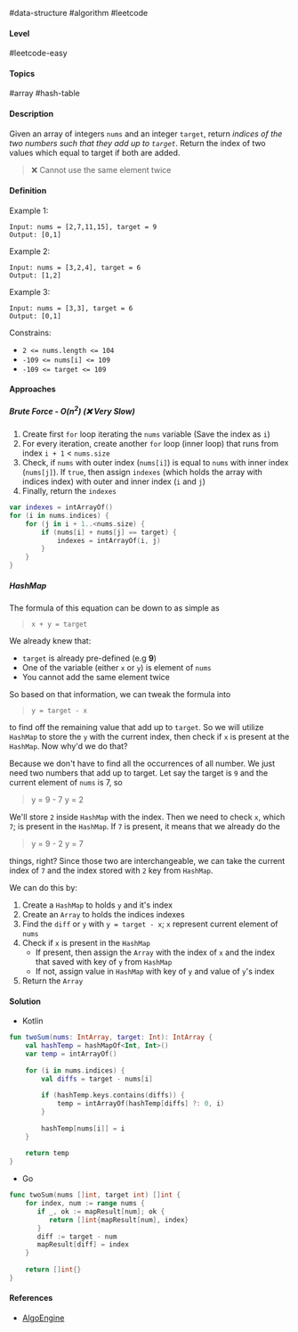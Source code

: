 #data-structure #algorithm #leetcode
#### Level
#leetcode-easy 
#### Topics
#array #hash-table
#### Description
Given an array of integers `nums` and an integer `target`, return _indices of the two numbers such that they add up to `target`_. Return the index of two values which equal to target if both are added. 
> ❌ Cannot use the same element twice
#### Definition
Example 1:
```
Input: nums = [2,7,11,15], target = 9
Output: [0,1]
```
Example 2:
```
Input: nums = [3,2,4], target = 6
Output: [1,2]
```
Example 3:
```
Input: nums = [3,3], target = 6
Output: [0,1]
```
Constrains:
- `2 <= nums.length <= 104`
- `-109 <= nums[i] <= 109`
- `-109 <= target <= 109`
#### Approaches
##### Brute Force - O(n<sup>2</sup>) (❌ Very Slow)
1. Create first `for` loop iterating the `nums` variable (Save the index as `i`)
2. For every iteration, create another `for` loop (inner loop) that runs from index `i + 1` < `nums.size` 
3. Check, if `nums` with outer index (`nums[i]`) is equal to `nums` with inner index (`nums[j]`). If `true`, then assign `indexes` (which holds the array with indices index) with outer and inner index (`i` and `j`)
4. Finally, return the `indexes`
```kotlin
var indexes = intArrayOf()  
for (i in nums.indices) {  
    for (j in i + 1..<nums.size) {  
        if (nums[i] + nums[j] == target) {  
            indexes = intArrayOf(i, j)  
        }  
    }
}  
```
##### HashMap 
The formula of this equation can be down to as simple as
> `x + y = target`

 We already knew that:
- `target` is already pre-defined (e.g **9**)
- One of the variable (either `x` or `y`) is element of `nums`
- You cannot add the same element twice

So based on that information, we can tweak the formula into
> `y = target - x `

to find off the remaining value that add up to `target`. So we will utilize `HashMap` to store the `y` with the current index, then check if `x` is present at the `HashMap`. Now why'd we do that?

Because we don't have to find all the occurrences of all number. We just need two numbers that add up to target. Let say the target is `9` and the current element of `nums` is 7, so
> y = 9 - 7
> y = 2

We'll store `2` inside `HashMap` with the index. Then we need to check `x`, which `7`; is present in the `HashMap`. If `7` is present, it means that we already do the 
>y = 9 - 2
>y = 7

things, right? Since those two are interchangeable, we can take the current index of `7` and the index stored with `2` key from `HashMap`.

We can do this by:
1. Create a `HashMap` to holds `y` and it's index
2. Create an `Array` to holds the indices indexes
3. Find the `diff` or `y` with `y = target - x`; `x` represent current element of `nums`
4. Check if `x` is present in the `HashMap`
	- If present, then assign the `Array` with the index of `x` and the index that saved with key of `y`  from `HashMap`
	- If not, assign value in `HashMap` with key of `y` and value of `y`'s index
5. Return the `Array`
#### Solution
- Kotlin
```kotlin
fun twoSum(nums: IntArray, target: Int): IntArray {
	val hashTemp = hashMapOf<Int, Int>()
	var temp = intArrayOf()
	
	for (i in nums.indices) {
		val diffs = target - nums[i]
		
		if (hashTemp.keys.contains(diffs)) {
			temp = intArrayOf(hashTemp[diffs] ?: 0, i)
		}
		
		hashTemp[nums[i]] = i
	}  
  
	return temp
}
```
- Go
```go
func twoSum(nums []int, target int) []int {  
    for index, num := range nums {  
       if _, ok := mapResult[num]; ok {  
          return []int{mapResult[num], index}  
       }  
       diff := target - num  
       mapResult[diff] = index  
    }  
  
    return []int{}
}
```
#### References
- [AlgoEngine](https://youtu.be/luicuNOBTAI)